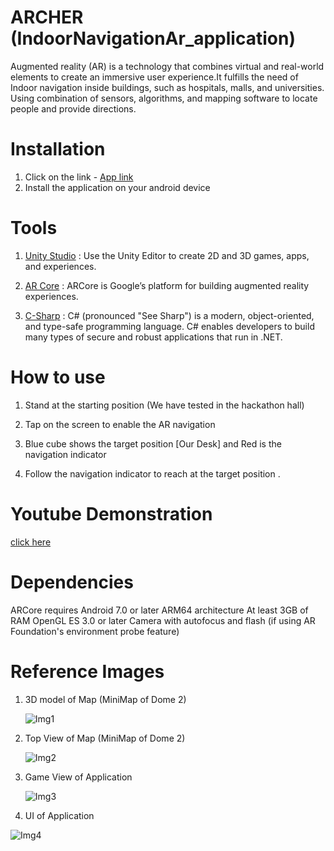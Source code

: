 
# ARCHER (IndoorNavigationAr_application)

Augmented reality (AR) is a technology that combines virtual and real-world elements to create an immersive user experience.It fulfills the need of  Indoor navigation  inside buildings, such as hospitals, malls, and universities. Using  combination of sensors, algorithms, and mapping software to locate people and provide directions.


# Installation 


1. Click on the link - 
[App link](https://drive.google.com/file/d/1BdxxBNyc4iDsS4qdoTuv6AP-HpTTSDNm/view?usp=share_link)
2. Install the application on your android device


# Tools
1. [Unity Studio](https://docs.unity3d.com/Manual/OfflineDocumentation.html) : Use the Unity Editor to create 2D and 3D games, apps, and experiences.

2. [AR Core](https://developers.google.com/ar/develop) : ARCore is Google’s platform for building augmented reality experiences.

3. [C-Sharp](https://learn.microsoft.com/en-us/dotnet/csharp/) : C# (pronounced "See Sharp") is a modern, object-oriented, and type-safe programming language. C# enables developers to build many types of secure and robust applications that run in .NET. 

# How to use  

1. Stand at the starting position (We have tested in the hackathon hall)

2. Tap on the screen to enable the AR navigation 

3. Blue cube shows the target position [Our Desk] and Red is the navigation indicator

4. Follow the navigation indicator to reach at the target position . 

# Youtube Demonstration 
[click here]()
# Dependencies 

  ARCore requires Android 7.0 or later
  ARM64 architecture
  At least 3GB of RAM
  OpenGL ES 3.0 or later
  Camera with autofocus and flash (if using AR Foundation's environment probe feature)

# Reference Images

1. 3D model of Map (MiniMap of Dome 2)

   ![Img1](../IndoorNavigationAr_application/Images/Screenshot%202023-03-21%20093046.png)

2. Top View of Map (MiniMap of Dome 2)

   ![Img2](../IndoorNavigationAr_application/Images/Screenshot%202023-03-21%20093213.png)

3. Game View of Application

   ![Img3](../IndoorNavigationAr_application/Images/Screenshot%202023-03-21%20093424.png)


4. UI of Application 

![Img4](../IndoorNavigationAr_application/Images/WhatsApp%20Image%202023-03-21%20at%2009.39.14.jpg)

